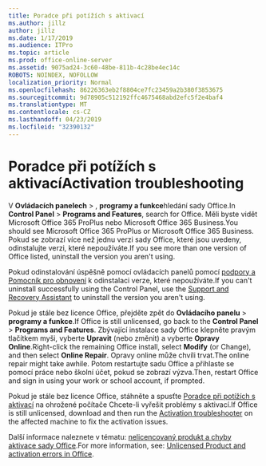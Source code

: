 ```yaml
---
title: Poradce při potížích s aktivací
ms.author: jillz
author: jillz
ms.date: 1/17/2019
ms.audience: ITPro
ms.topic: article
ms.prod: office-online-server
ms.assetid: 9075ad24-3c60-48be-811b-4c28be4ec14c
ROBOTS: NOINDEX, NOFOLLOW
localization_priority: Normal
ms.openlocfilehash: 86226363eb2f8804ce7fc23459a2b380f3853675
ms.sourcegitcommit: 9d78905c512192ffc4675468abd2efc5f2e4baf4
ms.translationtype: MT
ms.contentlocale: cs-CZ
ms.lasthandoff: 04/23/2019
ms.locfileid: "32390132"
---
```

# <a name="activation-troubleshooting"></a><span data-ttu-id="2fc15-102">Poradce při potížích s aktivací</span><span class="sxs-lookup"><span data-stu-id="2fc15-102">Activation troubleshooting</span></span>

<span data-ttu-id="2fc15-103">V **Ovládacích panelech** \> , **programy a funkce**hledání sady Office.</span><span class="sxs-lookup"><span data-stu-id="2fc15-103">In **Control Panel** \> **Programs and Features**, search for Office.</span></span> <span data-ttu-id="2fc15-104">Měli byste vidět Microsoft Office 365 ProPlus nebo Microsoft Office 365 Business.</span><span class="sxs-lookup"><span data-stu-id="2fc15-104">You should see Microsoft Office 365 ProPlus or Microsoft Office 365 Business.</span></span> <span data-ttu-id="2fc15-105">Pokud se zobrazí více než jednu verzi sady Office, které jsou uvedeny, odinstalujte verzi, které nepoužíváte.</span><span class="sxs-lookup"><span data-stu-id="2fc15-105">If you see more than one version of Office listed, uninstall the version you aren't using.</span></span> 
  
<span data-ttu-id="2fc15-106">Pokud odinstalování úspěšně pomocí ovládacích panelů pomocí [podpory a Pomocník pro obnovení](https://aka.ms/SARA-OfficeUninstall-Alchemy) k odinstalaci verze, které nepoužíváte.</span><span class="sxs-lookup"><span data-stu-id="2fc15-106">If you can't uninstall successfully using the Control Panel, use the [Support and Recovery Assistant](https://aka.ms/SARA-OfficeUninstall-Alchemy) to uninstall the version you aren't using.</span></span> 
  
<span data-ttu-id="2fc15-107">Pokud je stále bez licence Office, přejděte zpět do **Ovládacího panelu** \> **programy a funkce**.</span><span class="sxs-lookup"><span data-stu-id="2fc15-107">If Office is still unlicensed, go back to the **Control Panel** \> **Programs and Features**.</span></span> <span data-ttu-id="2fc15-108">Zbývající instalace sady Office klepněte pravým tlačítkem myši, vyberte **Upravit** (nebo změnit) a vyberte **Opravy Online**.</span><span class="sxs-lookup"><span data-stu-id="2fc15-108">Right-click the remaining Office install, select **Modify** (or Change), and then select **Online Repair**.</span></span> <span data-ttu-id="2fc15-109">Opravy online může chvíli trvat.</span><span class="sxs-lookup"><span data-stu-id="2fc15-109">The online repair might take awhile.</span></span> <span data-ttu-id="2fc15-110">Potom restartujte sadu Office a přihlaste se pomocí práce nebo školní účet, pokud se zobrazí výzva.</span><span class="sxs-lookup"><span data-stu-id="2fc15-110">Then, restart Office and sign in using your work or school account, if prompted.</span></span>
  
<span data-ttu-id="2fc15-111">Pokud je stále bez licence Office, stáhněte a spusťte [Poradce při potížích s aktivací](https://aka.ms/SARA-OfficeActivation-Alchemy) na ohrožené počítače Chcete-li vyřešit problémy s aktivací.</span><span class="sxs-lookup"><span data-stu-id="2fc15-111">If Office is still unlicensed, download and then run the [Activation troubleshooter](https://aka.ms/SARA-OfficeActivation-Alchemy) on the affected machine to fix the activation issues.</span></span> 
  
<span data-ttu-id="2fc15-112">Další informace naleznete v tématu: [nelicencovaný produkt a chyby aktivace sady Office](https://support.office.com/article/0d23d3c0-c19c-4b2f-9845-5344fedc4380).</span><span class="sxs-lookup"><span data-stu-id="2fc15-112">For more information, see: [Unlicensed Product and activation errors in Office](https://support.office.com/article/0d23d3c0-c19c-4b2f-9845-5344fedc4380).</span></span>
